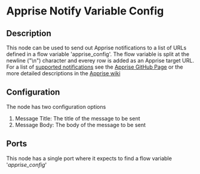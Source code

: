 # Apprise Notify Variable Config
## Description
This node can be used to send out Apprise notifications to a list of URLs defined in a flow variable 'apprise_config'. The flow variable is split at the newline ("\n") character and everey row is added as an Apprise target URL. For a list of [supported notifications](https://github.com/caronc/apprise#supported-notifications) see the [Apprise GitHub Page](https://github.com/caronc/apprise) or the more detailed descriptions in the [Apprise wiki](https://github.com/caronc/apprise/wiki)

## Configuration
The node has two configuration options
1. Message Title: The title of the message to be sent
2. Message Body: The body of the message to be sent

## Ports
This node has a single port where it expects to find a flow variable '*apprise_config*'
